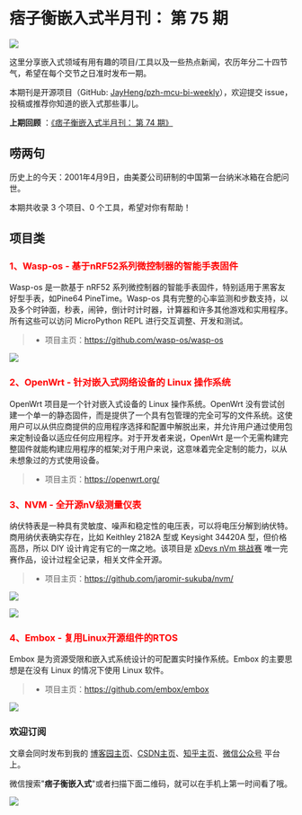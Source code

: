 # 痞子衡嵌入式半月刊： 第 75 期

![](http://henjay724.com/image/cnblogs/pzh_mcu_bi_weekly.PNG)

这里分享嵌入式领域有用有趣的项目/工具以及一些热点新闻，农历年分二十四节气，希望在每个交节之日准时发布一期。

本期刊是开源项目（GitHub: [JayHeng/pzh-mcu-bi-weekly](https://github.com/JayHeng/pzh-mcu-bi-weekly)），欢迎提交 issue，投稿或推荐你知道的嵌入式那些事儿。

**上期回顾** ：[《痞子衡嵌入式半月刊： 第 74 期》](https://www.cnblogs.com/henjay724/p/17238392.html)

## 唠两句

历史上的今天：2001年4月9日，由美菱公司研制的中国第一台纳米冰箱在合肥问世。

本期共收录 3 个项目、0 个工具，希望对你有帮助！

## 项目类

### <font color="red">1、Wasp-os - 基于nRF52系列微控制器的智能手表固件</font>

Wasp-os 是一款基于 nRF52 系列微控制器的智能手表固件，特别适用于黑客友好型手表，如Pine64 PineTime。Wasp-os 具有完整的心率监测和步数支持，以及多个时钟面，秒表，闹钟，倒计时计时器，计算器和许多其他游戏和实用程序。所有这些可以访问 MicroPython REPL 进行交互调整、开发和测试。

> * 项目主页：https://github.com/wasp-os/wasp-os

![](http://henjay724.com/image/biweekly20230409/Wasp-os.PNG)

### <font color="red">2、OpenWrt - 针对嵌入式网络设备的 Linux 操作系统</font>

OpenWrt 项目是一个针对嵌入式设备的 Linux 操作系统。OpenWrt 没有尝试创建一个单一的静态固件，而是提供了一个具有包管理的完全可写的文件系统。这使用户可以从供应商提供的应用程序选择和配置中解脱出来，并允许用户通过使用包来定制设备以适应任何应用程序。对于开发者来说，OpenWrt 是一个无需构建完整固件就能构建应用程序的框架;对于用户来说，这意味着完全定制的能力，以从未想象过的方式使用设备。

> * 项目主页：https://openwrt.org/

### <font color="red">3、NVM - 全开源nV级测量仪表</font>

纳伏特表是一种具有灵敏度、噪声和稳定性的电压表，可以将电压分解到纳伏特。商用纳伏表确实存在，比如 Keithley 2182A 型或 Keysight 34420A 型，但价格高昂，所以 DIY 设计肯定有它的一席之地。该项目是 [xDevs nVm 挑战赛](https://xdevs.com/article/nvm_comp/) 唯一完赛作品，设计过程全记录，相关文件全开源。

> * 项目主页：https://github.com/jaromir-sukuba/nvm/

![](http://henjay724.com/image/biweekly20230409/NVM1.PNG)

![](http://henjay724.com/image/biweekly20230409/NVM2.PNG)

### <font color="red">4、Embox - 复用Linux开源组件的RTOS</font>

Embox 是为资源受限和嵌入式系统设计的可配置实时操作系统。Embox 的主要思想是在没有 Linux 的情况下使用 Linux 软件。

> * 项目主页：https://github.com/embox/embox

![](http://henjay724.com/image/biweekly20230409/Embox.PNG)

### 欢迎订阅

文章会同时发布到我的 [博客园主页](https://www.cnblogs.com/henjay724/)、[CSDN主页](https://blog.csdn.net/henjay724)、[知乎主页](https://www.zhihu.com/people/henjay724)、[微信公众号](http://weixin.sogou.com/weixin?type=1&query=痞子衡嵌入式) 平台上。

微信搜索"__痞子衡嵌入式__"或者扫描下面二维码，就可以在手机上第一时间看了哦。

![](http://henjay724.com/image/github/pzhMcu_qrcode_258x258.jpg)

